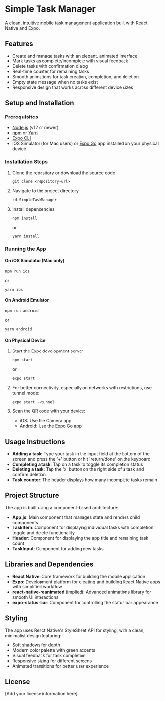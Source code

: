 # Simple Task Manager

A clean, intuitive mobile task management application built with React Native and Expo.

## Features

- Create and manage tasks with an elegant, animated interface
- Mark tasks as complete/incomplete with visual feedback
- Delete tasks with confirmation dialog
- Real-time counter for remaining tasks
- Smooth animations for task creation, completion, and deletion
- Empty state message when no tasks exist
- Responsive design that works across different device sizes

## Setup and Installation

### Prerequisites

- [Node.js](https://nodejs.org/) (v12 or newer)
- [npm](https://www.npmjs.com/) or [Yarn](https://yarnpkg.com/)
- [Expo CLI](https://docs.expo.dev/workflow/expo-cli/)
- iOS Simulator (for Mac users) or [Expo Go](https://expo.dev/client) app installed on your physical device

### Installation Steps

1. Clone the repository or download the source code
   ```
   git clone <repository-url>
   ```

2. Navigate to the project directory
   ```
   cd SimpleTaskManager
   ```

3. Install dependencies
   ```
   npm install
   ```
   or
   ```
   yarn install
   ```

### Running the App

#### On iOS Simulator (Mac only)
```
npm run ios
```
or
```
yarn ios
```

#### On Android Emulator
```
npm run android
```
or
```
yarn android
```

#### On Physical Device
1. Start the Expo development server
   ```
   npm start
   ```
   or
   ```
   expo start
   ```

2. For better connectivity, especially on networks with restrictions, use tunnel mode:
   ```
   expo start --tunnel
   ```

3. Scan the QR code with your device:
   - iOS: Use the Camera app
   - Android: Use the Expo Go app

## Usage Instructions

- **Adding a task**: Type your task in the input field at the bottom of the screen and press the '+' button or hit 'return/done' on the keyboard
- **Completing a task**: Tap on a task to toggle its completion status
- **Deleting a task**: Tap the 'x' button on the right side of a task and confirm deletion
- **Task counter**: The header displays how many incomplete tasks remain

## Project Structure

The app is built using a component-based architecture:

- **App.js**: Main component that manages state and renders child components
- **TaskItem**: Component for displaying individual tasks with completion toggle and delete functionality
- **Header**: Component for displaying the app title and remaining task count
- **TaskInput**: Component for adding new tasks

## Libraries and Dependencies

- **React Native**: Core framework for building the mobile application
- **Expo**: Development platform for creating and building React Native apps with simplified workflow
- **react-native-reanimated** (implied): Advanced animations library for smooth UI interactions
- **expo-status-bar**: Component for controlling the status bar appearance

## Styling

The app uses React Native's StyleSheet API for styling, with a clean, minimalist design featuring:

- Soft shadows for depth
- Modern color palette with green accents
- Visual feedback for task completion
- Responsive sizing for different screens
- Animated transitions for better user experience

## License

[Add your license information here] 